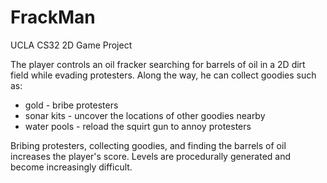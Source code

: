 # FrackMan
UCLA CS32 2D Game Project

The player controls an oil fracker searching for barrels of oil in a 2D dirt field while evading protesters. Along the way, he can collect goodies such as: <br>
<ul>
  <li>gold - bribe protesters</li>
  <li>sonar kits - uncover the locations of other goodies nearby</li>
  <li>water pools - reload the squirt gun to annoy protesters</li>
</ul>  
Bribing protesters, collecting goodies, and finding the barrels of oil increases the player's score.
Levels are procedurally generated and become increasingly difficult.
